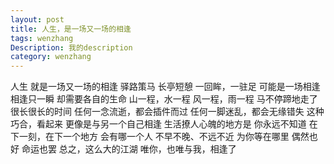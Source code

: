 ```yaml
---
layout: post 
title: 人生，是一场又一场的相逢
tags: wenzhang
Description: 我的description
category: wenzhang
---
```



   人生
   就是一场又一场的相逢
   驿路策马
   长亭短憩
   一回眸，一驻足
   可能是一场相逢
   相逢只一瞬
   却需要各自的生命
   山一程，水一程
   风一程，雨一程
   马不停蹄地走了很长很长的时间
   任何一念流逝，都会插件而过
   任何一脚迷乱，都会无缘错失
   这种巧合，看起来
   更像是与另一个自己相逢
   生活撩人心魄的地方是
   你永远不知道
   在下一刻，在下一个地方
   会有哪一个人
   不早不晚、不远不近
   为你等在哪里
   偶然也好
   命运也罢
   总之，这么大的江湖
   唯你，也唯与我，相逢了